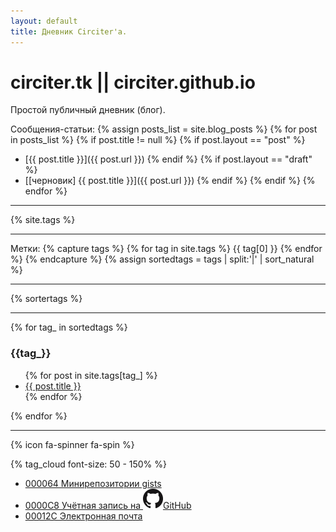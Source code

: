 ```yaml
---
layout: default
title: Дневник Circiter'а.
---
```


# circiter.tk || circiter.github.io

Простой публичный дневник (блог).

Сообщения-статьи:
{% assign posts_list = site.blog_posts %}
{% for post in posts_list %}
    {% if post.title != null %}
        {% if post.layout == "post" %}
* [{{ post.title }}]({{ post.url }})
        {% endif %}
        {% if post.layout == "draft" %}
* [[черновик] {{ post.title }}]({{ post.url }})
        {% endif %}
    {% endif %}
{% endfor %}

<hr>
{% site.tags %}
<hr>
Метки:
{% capture tags %}
    {% for tag in site.tags %}
        {{ tag[0] }}
    {% endfor %}
{% endcapture %}
{% assign sortedtags = tags | split:'|' | sort_natural %}

<hr>
{% sortertags %}
<hr>

{% for tag_ in sortedtags %}
    <h3 id="{{tag_}}">{{tag_}}</h3>
    <ul>
    {% for post in site.tags[tag_] %}
        <li><a href="{{ post.url }}">{{ post.title }}</a></li>
    {% endfor %}
    </ul>
{% endfor %}
<hr>

{% icon fa-spinner fa-spin %}

{% tag_cloud font-size: 50 - 150% %}

- [000064 Минирепозитории gists](https://gist.github.com/Circiter/)
- [0000C8 Учётная запись на <img src="/public/images/github-mark.png" />GitHub](https://github.com/Circiter)
- [00012C Электронная почта](mailto:xcirciter@gmail.com)
